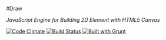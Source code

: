 #Draw

_JavaScript Engine for Building 2D Element with HTML5 Canvas_

[![Code Climate](https://codeclimate.com/github/c37/draw.png)](https://codeclimate.com/github/c37/draw)
[![Build Status](https://api.travis-ci.org/c37/draw.svg)](https://travis-ci.org/c37/draw)
[![Built with Grunt](https://cdn.gruntjs.com/builtwith.png)](http://gruntjs.com/)